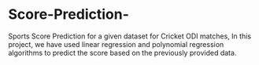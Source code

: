 # Score-Prediction-
Sports Score Prediction for a given dataset for Cricket ODI matches, In this project, we have used linear regression and polynomial regression algorithms to predict the score based on the previously provided data.
